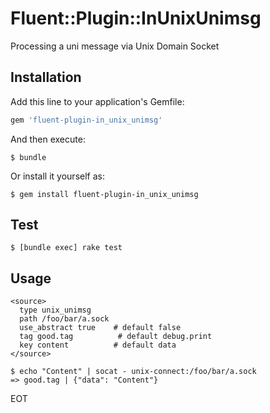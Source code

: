 # Fluent::Plugin::InUnixUnimsg

Processing a uni message via Unix Domain Socket

## Installation

Add this line to your application's Gemfile:

```ruby
gem 'fluent-plugin-in_unix_unimsg'
```

And then execute:

    $ bundle

Or install it yourself as:

    $ gem install fluent-plugin-in_unix_unimsg

## Test

```
$ [bundle exec] rake test
```

## Usage

```
<source>
  type unix_unimsg
  path /foo/bar/a.sock
  use_abstract true    # default false
  tag good.tag          # default debug.print
  key content          # default data
</source>

$ echo "Content" | socat - unix-connect:/foo/bar/a.sock
=> good.tag | {"data": "Content"}
```

EOT


